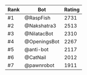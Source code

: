 Rank|Bot|Rating
---|---|---
#1|@RaspFish|2731
#2|@Nakshatra3|2513
#3|@NilatacBot|2310
#4|@OpeningsBot|2267
#5|@anti-bot|2117
#6|@CatNail|2012
#7|@pawnrobot|1911
